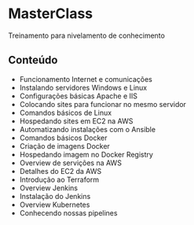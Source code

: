 # MasterClass

Treinamento para nivelamento de conhecimento

## Conteúdo ##

 - Funcionamento Internet e comunicações
 - Instalando servidores Windows e Linux
 - Configurações básicas Apache e IIS
 - Colocando sites para funcionar no mesmo servidor
 - Comandos básicos de Linux
 - Hospedando sites em EC2 na AWS
 - Automatizando instalações com o Ansible
 - Comandos básicos Docker
 - Criação de imagens Docker
 - Hospedando imagem no Docker Registry
 - Overview de servições na AWS
 - Detalhes do EC2 da AWS
 - Introdução ao Terraform
 - Overview Jenkins
 - Instalação do Jenkins
 - Overview Kubernetes
 - Conhecendo nossas pipelines